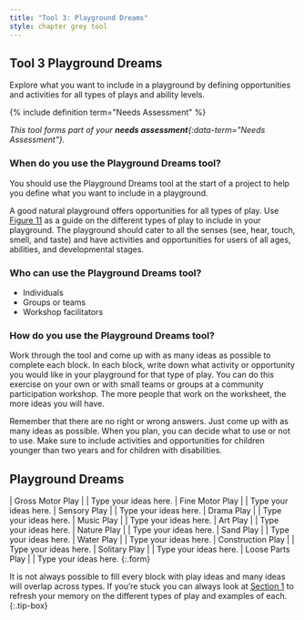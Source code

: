 ```yaml
---
title: "Tool 3: Playground Dreams"
style: chapter grey tool
---
```


## **Tool 3** Playground Dreams

Explore what you want to include in a playground by defining opportunities and activities for all types of plays and ability levels.

{% include definition term="Needs Assessment" %}

*This tool forms part of your **needs assessment**{:data-term="Needs Assessment"}.*

### When do you use the Playground Dreams tool?

You should use the Playground Dreams tool at the start of a project to help you define what you want to include in a playground.

A good natural playground offers opportunities for all types of play. Use [Figure 11](01.html#figure-11) as a guide on the different types of play to include in your playground. The playground should cater to all the senses (see, hear, touch, smell, and taste) and have activities and opportunities for users of all ages, abilities, and developmental stages.

### Who can use the Playground Dreams tool?

-   Individuals
-   Groups or teams
-   Workshop facilitators

### How do you use the Playground Dreams tool?

Work through the tool and come up with as many ideas as possible to complete each block. In each block, write down what activity or opportunity you would like in your playground for that type of play. You can do this exercise on your own or with small teams or groups at a community participation workshop. The more people that work on the worksheet, the more ideas you will have.

Remember that there are no right or wrong answers. Just come up with as many ideas as possible. When you plan, you can decide what to use or not to use. Make sure to include activities and opportunities for children younger than two years and for children with disabilities.

## Playground Dreams

| Gross Motor Play  |  | Type your ideas here.
| Fine Motor Play   |  | Type your ideas here.
| Sensory Play      |  | Type your ideas here.
| Drama Play        |  | Type your ideas here.
| Music Play        |  | Type your ideas here.
| Art Play          |  | Type your ideas here.
| Nature Play       |  | Type your ideas here.
| Sand Play         |  | Type your ideas here.
| Water Play        |  | Type your ideas here.
| Construction Play |  | Type your ideas here.
| Solitary Play     |  | Type your ideas here.
| Loose Parts Play  |  | Type your ideas here.
{:.form}

It is not always possible to fill every block with play ideas and many ideas will overlap across types. If you’re stuck you can always look at [Section 1](01.html#figure-11) to refresh your memory on the different types of play and examples of each.
{:.tip-box}
